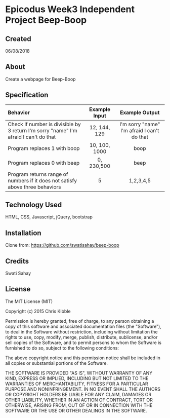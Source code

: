 # Epicodus Week3 Independent Project Beep-Boop

## Created

06/08/2018

## About

Create a webpage for Beep-Boop

## Specification


|Behavior|Example Input|Example Output|
|:--------|:-------------:|:--------------:|
|Check if number is divisible by 3 return I'm sorry "name" I'm afraid I can't do that|12, 144, 129|I'm sorry "name" I'm afraid I can't do that
|Program replaces 1 with boop |10, 100, 1000|boop
|Program replaces 0 with beep |0, 230,500|beep
|Program returns range of numbers if it does not satisfy above three behaviors |5|1,2,3,4,5


## Technology Used

HTML, CSS, Javascript, jQuery, bootstrap

## Installation
Clone from: https://github.com/swatisahay/beep-boop

## Credits
Swati Sahay

## License

The MIT License (MIT)

Copyright (c) 2015 Chris Kibble

Permission is hereby granted, free of charge, to any person obtaining a copy of this software and associated documentation files (the "Software"), to deal in the Software without restriction, including without limitation the rights to use, copy, modify, merge, publish, distribute, sublicense, and/or sell copies of the Software, and to permit persons to whom the Software is furnished to do so, subject to the following conditions:

The above copyright notice and this permission notice shall be included in all copies or substantial portions of the Software.

THE SOFTWARE IS PROVIDED "AS IS", WITHOUT WARRANTY OF ANY KIND, EXPRESS OR IMPLIED, INCLUDING BUT NOT LIMITED TO THE WARRANTIES OF MERCHANTABILITY, FITNESS FOR A PARTICULAR PURPOSE AND NONINFRINGEMENT. IN NO EVENT SHALL THE AUTHORS OR COPYRIGHT HOLDERS BE LIABLE FOR ANY CLAIM, DAMAGES OR OTHER LIABILITY, WHETHER IN AN ACTION OF CONTRACT, TORT OR OTHERWISE, ARISING FROM, OUT OF OR IN CONNECTION WITH THE SOFTWARE OR THE USE OR OTHER DEALINGS IN THE SOFTWARE.
